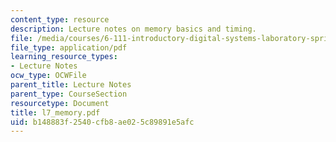 ```yaml
---
content_type: resource
description: Lecture notes on memory basics and timing.
file: /media/courses/6-111-introductory-digital-systems-laboratory-spring-2006/b148883f2540cfb8ae025c89891e5afc_l7_memory.pdf
file_type: application/pdf
learning_resource_types:
- Lecture Notes
ocw_type: OCWFile
parent_title: Lecture Notes
parent_type: CourseSection
resourcetype: Document
title: l7_memory.pdf
uid: b148883f-2540-cfb8-ae02-5c89891e5afc
---
```

